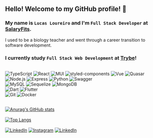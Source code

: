 ## Hello! Welcome to my GitHub profile! 🤩
### My name is `Lucas Loureiro` and I'm `Full Stack Developer` at [SalaryFits](https://www.salaryfits.com.br/).
I used to be a biology teacher and went through a career transition to software development.
### I currently study `Full Stack Web Development` at [Trybe](https://betrybe.com)!

<br/>
<div>
  <div>
    <img alt='TypeScript' src='https://img.shields.io/badge/typescript-%23007ACC.svg?style=for-the-badge&logo=typescript&logoColor=white'>
    <img alt='React' src='https://img.shields.io/badge/React-20232A?style=for-the-badge&logo=react&logoColor=61DAFB'>
    <img alt='MUI' src='https://img.shields.io/badge/MUI-%230081CB.svg?style=for-the-badge&logo=mui&logoColor=white'>
    <img alt='styled-components' src='https://img.shields.io/badge/styled--components-DB7093?style=for-the-badge&logo=styled-components&logoColor=white'>
    <img alt='Vue' src='https://img.shields.io/badge/vuejs-%2335495e.svg?style=for-the-badge&logo=vuedotjs&logoColor=%234FC08D'>
    <img alt='Quasar' src='https://img.shields.io/badge/Quasar-16B7FB?style=for-the-badge&logo=quasar&logoColor=black'>
  </div>
  <div>
    <img alt='Node.js' src='https://img.shields.io/badge/Node.js-43853D?style=for-the-badge&logo=node.js&logoColor=white'>
    <img alt='Express' src='https://img.shields.io/badge/express.js-%23404d59.svg?style=for-the-badge&logo=express&logoColor=%2361DAFB'>
    <img alt='Python' src='https://img.shields.io/badge/python-3670A0?style=for-the-badge&logo=python&logoColor=ffdd54'>
    <img alt='Swagger' src='https://img.shields.io/badge/-Swagger-%23Clojure?style=for-the-badge&logo=swagger&logoColor=white'>
  </div>
  <div>
    <img alt='MySQL' src='https://img.shields.io/badge/mysql-%2300f.svg?style=for-the-badge&logo=mysql&logoColor=white'>
    <img alt='Sequelize' src='https://img.shields.io/badge/Sequelize-52B0E7?style=for-the-badge&logo=Sequelize&logoColor=white'>
    <img alt='MongoDB' src='https://img.shields.io/badge/MongoDB-%234ea94b.svg?style=for-the-badge&logo=mongodb&logoColor=white'>
  </div>
  <div>
    <img alt='Dart' src='https://img.shields.io/badge/dart-%230175C2.svg?style=for-the-badge&logo=dart&logoColor=white'>
    <img alt='Flutter' src='https://img.shields.io/badge/Flutter-%2302569B.svg?style=for-the-badge&logo=Flutter&logoColor=white'>
  </div>
  <div>
    <img alt='Git' src='https://img.shields.io/badge/git-%23F05033.svg?style=for-the-badge&logo=git&logoColor=white'>
    <img alt='Docker' src='https://img.shields.io/badge/docker-%230db7ed.svg?style=for-the-badge&logo=docker&logoColor=white'>
  </div>
  <div>
  </div>
</div>
<br/>

[![Anurag's GitHub stats](https://github-readme-stats.vercel.app/api?username=loureiro-lucas&show_icons=true&theme=tokyonight&count_private=true&include_all_commits=true&hide=issues)](https://github.com/anuraghazra/github-readme-stats)
\
\
[![Top Langs](https://github-readme-stats.vercel.app/api/top-langs/?username=loureiro-lucas&layout=compact&langs_count=10&theme=tokyonight)](https://github.com/anuraghazra/github-readme-stats)
\
\
[![LinkedIn](https://img.shields.io/badge/LinkedIn-0077B5?style=for-the-badge&logo=linkedin&logoColor=white)](https://www.linkedin.com/in/lucasloureiro1994/?locale=en_US)
[![Instagram](https://img.shields.io/badge/Instagram-E4405F?style=for-the-badge&logo=instagram&logoColor=white)](https://www.linkedin.com/in/lucasloureiro1994/?locale=en_US)
[![LinkedIn](https://img.shields.io/badge/Facebook-1877F2?style=for-the-badge&logo=facebook&logoColor=white)](https://www.facebook.com/lucaoloureiro/)

